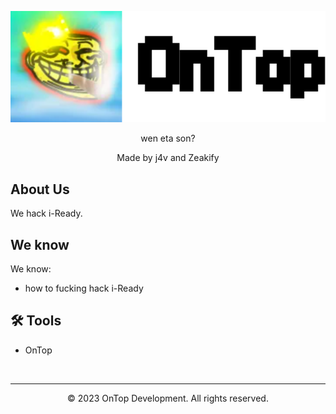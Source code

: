 <p align="center">
  <a href="https://zeakifysproductions.com">
    <img alt="OnTop" src="https://github.com/Orphanlol/OnTop/blob/main/ontops.png?raw=true">
  </a>
</p>



<p align="center">
wen eta son?
</p>

<p align="center">
Made by j4v and Zeakify

##  About Us
We hack i-Ready.
##  We know
We know:
- how to fucking hack i-Ready
## 🛠️ Tools 
- OnTop

<br>

---

<p align="center">
  &copy; 2023 OnTop Development. All rights reserved.
</p>
